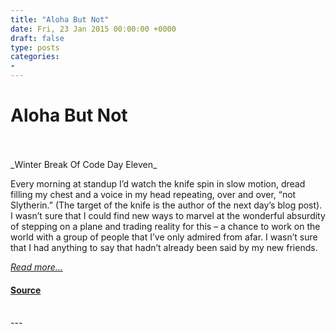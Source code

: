 ```yaml
---
title: "Aloha But Not"
date: Fri, 23 Jan 2015 00:00:00 +0000
draft: false
type: posts
categories: 
- 
---
```

# Aloha But Not

<br/>

<br/>
_Winter Break Of Code Day Eleven_

Every morning at standup I’d watch the knife spin in slow motion, dread filling my chest and a voice in my head repeating, over and over, “not Slytherin.” (The target of the knife is the author of the next day’s blog post). I wasn’t sure that I could find new ways to marvel at the wonderful absurdity of stepping on a plane and trading reality for this – a chance to work on the world with a group of people that I’ve only admired from afar. I wasn’t sure that I had anything to say that hadn’t already been said by my new friends.

[_Read more..._](https://signal.org/blog/aloha-but-not/)

#### [Source](https://signal.org/blog/aloha-but-not/)

<br/>
---
